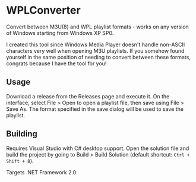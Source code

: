 # WPLConverter

Convert between M3U(8) and WPL playlist formats - works on any version of Windows starting from Windows XP SP0.

I created this tool since Windows Media Player doesn't handle non-ASCII characters very well when opening M3U playlists. If you somehow found yourself in the same position of needing to convert between these formats, congrats because I have the tool for you!

## Usage

Download a release from the Releases page and execute it. On the interface, select File > Open to open a playlist file, then save using File > Save As. The format specified in the save dialog will be used to save the playlist.

## Building

Requires Visual Studio with C# desktop support. Open the solution file and build the project by going to Build > Build Solution (default shortcut: `Ctrl + Shift + B`).

Targets .NET Framework 2.0.